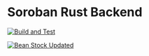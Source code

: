 # Soroban Rust Backend

[![Build and Test](https://github.com/spaced-out-thoughts-dev-foundation/soroban_rust_backend/actions/workflows/build_and_test.yml/badge.svg?branch=main)](https://github.com/spaced-out-thoughts-dev-foundation/soroban_rust_backend/actions/workflows/build_and_test.yml)

[![Bean Stock Updated](https://github.com/spaced-out-thoughts-dev-foundation/soroban_rust_backend/actions/workflows/bean_stock_remote_submodule_update.yml/badge.svg)](https://github.com/spaced-out-thoughts-dev-foundation/soroban_rust_backend/actions/workflows/bean_stock_remote_submodule_update.yml)
